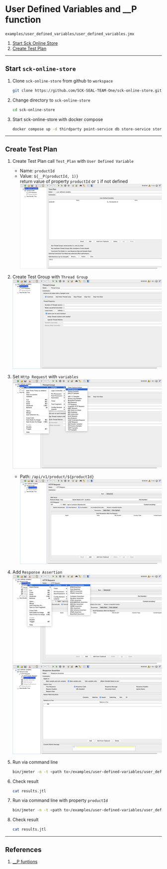 # User Defined Variables and \_\_P function

`examples/user_defined_variables/user_defined_variables.jmx`

1. [Start Sck Online Store](#start-sck-online-store)
2. [Create Test Plan](#create-test-plan)

---

## Start `sck-online-store`

1. Clone `sck-online-store` from github to `workspace`

   ```sh
   git clone https://github.com/SCK-SEAL-TEAM-One/sck-online-store.git
   ```

2. Change directory to `sck-online-store`

   ```sh
   cd sck-online-store
   ```

3. Start sck-online-store with docker compose

   ```sh
   docker compose up -d thirdparty point-service db store-service store-web nginx
   ```

---

## Create Test Plan

1. Create Test Plan call `Test_Plan` with `User Defined Variable`
   - Name: `productId`
   - Value: `${__P(productId, 1)}`  
     return value of property `productId` or `1` if not defined
     ![test plan](./images/user-defined-variables/01-test-plan.png)
2. Create Test Group with `Thread Group`
   ![add thread group](./images/user-defined-variables/02-thread-group.png)
3. Set `Http Request` with `variables`
   ![add http request](./images/user-defined-variables/03-add-http-request.png)
   - Path: `/api/v1/product/${productId}`
     ![http request](./images/user-defined-variables/04-http-request.png)
4. Add `Response Assertion`
   ![add response assertion](./images/user-defined-variables/05-add-response-assertion.png)
   ![response assertion](./images/user-defined-variables/06-response-assertion.png)
5. Run via command line

   ```sh
   bin/jmeter -n -t <path to>/examples/user-defined-variables/user_defined_variables.jmx -l results.jtl -e -o report -f
   ```

6. Check result

   ```sh
   cat results.jtl
   ```

7. Run via command line with property `productId`

   ```sh
   bin/jmeter -n -t <path to>/examples/user-defined-variables/user_defined_variables.jmx -l results.jtl -e -o report -f -J productId=3
   ```

8. Check result

   ```sh
   cat results.jtl
   ```

---

## References

1. [\_\_P funtions](https://jmeter.apache.org/usermanual/functions.html#__P)
